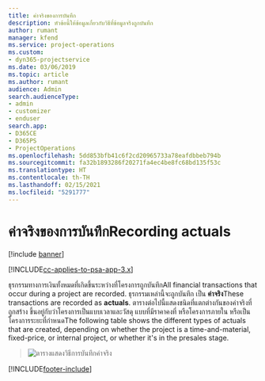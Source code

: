 ```yaml
---
title: ค่าจริงของการบันทึก
description: หัวข้อนี้ให้ข้อมูลเกี่ยวกับวิธีที่ข้อมูลจริงถูกบันทึก
author: rumant
manager: kfend
ms.service: project-operations
ms.custom:
- dyn365-projectservice
ms.date: 03/06/2019
ms.topic: article
ms.author: rumant
audience: Admin
search.audienceType:
- admin
- customizer
- enduser
search.app:
- D365CE
- D365PS
- ProjectOperations
ms.openlocfilehash: 5dd853bfb41c6f2cd20965733a78eafdbbeb794b
ms.sourcegitcommit: fa32b1893286f20271fa4ec4be8fc68bd135f53c
ms.translationtype: HT
ms.contentlocale: th-TH
ms.lasthandoff: 02/15/2021
ms.locfileid: "5291777"
---
```

# <a name="recording-actuals"></a><span data-ttu-id="360e5-103">ค่าจริงของการบันทึก</span><span class="sxs-lookup"><span data-stu-id="360e5-103">Recording actuals</span></span> 

[!include [banner](../includes/psa-now-project-operations.md)]

[!INCLUDE[cc-applies-to-psa-app-3.x](../includes/cc-applies-to-psa-app-3x.md)]

<span data-ttu-id="360e5-104">ธุรกรรมทางการเงินทั้งหมดที่เกิดขึ้นระหว่างที่โครงการถูกบันทึก</span><span class="sxs-lookup"><span data-stu-id="360e5-104">All financial transactions that occur during a project are recorded.</span></span> <span data-ttu-id="360e5-105">ธุรกรรมเหล่านี้จะถูกบันทึก เป็น **ค่าจริง**</span><span class="sxs-lookup"><span data-stu-id="360e5-105">These transactions are recorded as **actuals**.</span></span> <span data-ttu-id="360e5-106">ตารางต่อไปนี้แสดงชนิดที่แตกต่างกันของค่าจริงที่ถูกสร้าง ขึ้นอยู่กับว่าโครงการเป็นแบบเวลาและวัสดุ แบบที่มีราคาคงที่ หรือโครงการภายใน หรือเป็นโครงการระยะที่กำหนด</span><span class="sxs-lookup"><span data-stu-id="360e5-106">The following table shows the different types of actuals that are created, depending on whether the project is a time-and-material, fixed-price, or internal project, or whether it's in the presales stage.</span></span>

> ![ตารางแสดงวิธีการบันทึกค่าจริง](media/advanced-table2.png)


[!INCLUDE[footer-include](../includes/footer-banner.md)]